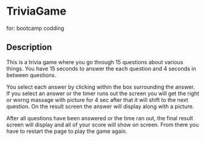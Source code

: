 # TriviaGame
for: bootcamp codding  


## Description

This is a trivia game where you go through 15 questions about various things. You have 15 seconds to answer the each question and 4 seconds in between questions.

You select each answer by clicking within the box surrounding the answer. 
If you select an answer or the timer runs out the screen you will get the right or worng massage with picture for 4 sec after that it
will shift to the next question. 
On the result screen the answer will display along with a picture.

After all  questions have been answered or the time ran out, the final result screen will display and all of your score will show on screen. From there you have to restart the page to play the game again.
